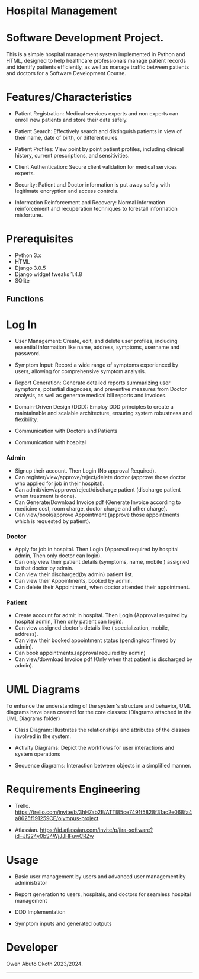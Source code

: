 
# Hospital Management

# Software Development Project.

 This is a simple hospital management system implemented in Python and HTML, designed to help healthcare professionals manage patient records and identify patients efficiently, as well as manage traffic between patients and doctors for a Software Development Course.

# Features/Characteristics
- Patient Registration: Medical services experts and non experts can enroll new patients and store their data safely.

- Patient Search: Effectively search and distinguish patients in view of their name, date of birth, or different rules.

- Patient Profiles: View point by point patient profiles, including clinical history, current prescriptions, and sensitivities.

- Client Authentication: Secure client validation for medical services experts.

- Security: Patient and Doctor information is put away safely with legitimate encryption and access controls.

- Information Reinforcement and Recovery: Normal information reinforcement and recuperation techniques to forestall information misfortune.

# Prerequisites
- Python 3.x
- HTML
- Django 3.0.5
- Django widget tweaks 1.4.8
- SQlite

## Functions

# Log In

- User Management: Create, edit, and delete user profiles, including essential information like name, address, symptoms, username and password.

- Symptom Input: Record a wide range of symptoms experienced by users, allowing for comprehensive symptom analysis.

- Report Generation: Generate detailed reports summarizing user symptoms, potential diagnoses, and preventive measures from Doctor analysis, as well as generate medical bill reports and invoices.

- Domain-Driven Design (DDD): Employ DDD principles to create a maintainable and scalable architecture, ensuring system robustness and flexibility.

- Communication with Doctors and Patients

- Communication with hospital

### Admin
- Signup their account. Then Login (No approval Required).
- Can register/view/approve/reject/delete doctor (approve those doctor who applied for job in their hospital).
- Can admit/view/approve/reject/discharge patient (discharge patient when treatment is done).
- Can Generate/Download Invoice pdf (Generate Invoice according to medicine cost, room charge, doctor charge and other charge).
- Can view/book/approve Appointment (approve those appointments which is requested by patient).

### Doctor
- Apply for job in hospital. Then Login (Approval required by hospital admin, Then only doctor can login).
- Can only view their patient details (symptoms, name, mobile ) assigned to that doctor by admin.
- Can view their discharged(by admin) patient list.
- Can view their Appointments, booked by admin.
- Can delete their Appointment, when doctor attended their appointment.

### Patient
- Create account for admit in hospital. Then Login (Approval required by hospital admin, Then only patient can login).
- Can view assigned doctor's details like ( specialization, mobile, address).
- Can view their booked appointment status (pending/confirmed by admin).
- Can book appointments.(approval required by admin)
- Can view/download Invoice pdf (Only when that patient is discharged by admin).

# UML Diagrams
 To enhance the understanding of the system's structure and behavior, UML diagrams have been created for the core classes: (Diagrams attached in the UML Diagrams folder)

- Class Diagram: Illustrates the relationships and attributes of the classes involved in the system.

- Activity Diagrams: Depict the workflows for user interactions and system operations

- Sequence diagrams: Interaction between objects in a simplified manner.

# Requirements Engineering
- Trello. https://trello.com/invite/b/3hH7ab2E/ATTI85ce7491f5828f31ac2e068fa4a8625f191259CE/olympus-project

- Atlassian. https://id.atlassian.com/invite/p/jira-software?id=JlS24y0bS4WjJJHFuwCRZw

# Usage
- Basic user management by users and advanced user management by administrator

- Report generation to users, hospitals, and doctors for seamless hospital management

- DDD Implementation

- Symptom inputs and generated outputs

# Developer
  Owen Abuto Okoth 2023/2024.

---

